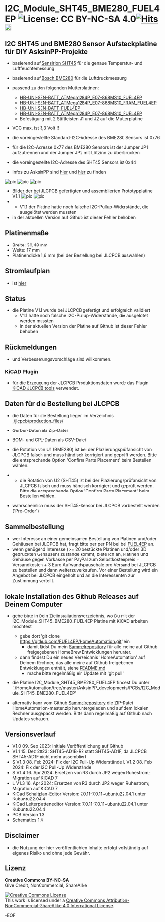 # I2C_Module_SHT45_BME280_FUEL4EP ![License: CC BY-NC-SA 4.0](https://img.shields.io/badge/License-CC%20BY--NC--SA%204.0-lightgrey.svg)[![Hits](https://hits.seeyoufarm.com/api/count/incr/badge.svg?url=https%3A%2F%2Fgithub.com%2FFUEL4EP%2FHomeAutomation%2Ftree%2Fmaster%2FAsksinPP_developments%2FPCBs%I2C_Module_SHT45_BME280_FUEL4EP&count_bg=%2379C83D&title_bg=%23555555&icon=&icon_color=%23E7E7E7&title=hits&edge_flat=false)](https://hits.seeyoufarm.com) <a href='https://ko-fi.com/FUEL4EP' target='_blank'><img height='20' style='border:0px;height:20px;' src='https://cdn.ko-fi.com/cdn/kofi1.png?v=2' border='0' alt='Buy Me a Coffee at ko-fi.com' /></a>


## I2C SHT45 und BME280 Sensor Aufsteckplatine für DIY AsksinPP-Projekte

- basierend auf [Sensirion SHT45](https://sensirion.com/media/documents/33FD6951/64D3B030/Sensirion_Datasheet_SHT4x.pdf) für die genaue Temperatur- und Luftfeuchtemessung
- basierend auf [Bosch BME280](https://www.bosch-sensortec.com/media/boschsensortec/downloads/datasheets/bst-bme280-ds002.pdf) für die Luftdruckmessung



- passend zu den folgenden Mutterplatinen:
	* [HB-UNI-SEN-BATT_ATMega1284P_E07-868MS10_FUEL4EP](https://github.com/FUEL4EP/HomeAutomation/tree/master/AsksinPP_developments/PCBs/HB-UNI-SEN-BATT_ATMega1284P_E07-868MS10_FUEL4EP)
	* [HB-UNI-SEN-BATT_ATMega1284P_E07-868MS10_FRAM_FUEL4EP](https://github.com/FUEL4EP/HomeAutomation/tree/master/AsksinPP_developments/PCBs/HB-UNI-SEN-BATT_ATMega1284P_E07-868MS10_FRAM_FUEL4EP)
	* [HB-UNI-SEN-BATT_FUEL4EP](https://github.com/FUEL4EP/HomeAutomation/tree/master/AsksinPP_developments/PCBs/HB-UNI-SEN-BATT_FUEL4EP)
	* [HB-UNI-SEN-BATT_ATMega1284P_E07-868MS10_FUEL4EP](https://github.com/FUEL4EP/HomeAutomation/tree/master/AsksinPP_developments/PCBs/HB-UNI-SEN-BATT_ATMega1284P_E07-868MS10_FUEL4EP)
	* Befestigung mit 2 Stiftleisten J1 und J2 auf die Mutterplatine
		
- VCC max. ist 3,3 Volt !!
- die voreingestellte Standard-I2C-Adresse des BME280 Sensors ist 0x76
- für die I2C-Adresse 0x77 des BME280 Sensors ist der Jumper JP1 aufzutrennen und der Jumper JP2 mit Lötzinn zu überbrücken
- die voreingestellte I2C-Adresse des SHT45 Sensors ist 0x44

- Infos zu AsksinPP sind [hier](https://asksinpp.de) und [hier](https://asksinpp.de/Grundlagen/01_hardware.html#verdrahtung) zu finden

![pic](PNGs/I2C_Module_SHT45_BME280_FUEL4EP_PCB_3D_top.png)
![pic](PNGs/I2C_Module_SHT45_BME280_FUEL4EP_PCB_KiCAD.png)
![pic](PNGs/I2C_Module_SHT45_BME280_FUEL4EP_top_silkscreen.png)

- Bilder der bei JLCPCB gefertigten und assemblierten Prototypplatine V1.1
![pic](Pictures_of_JLCPCB_prototypes/I2C_Module_SHT45_BME280_FUEL4EP_PCB_top_JLCPCB_assembled_prototype_V1.1.png)
![pic](Pictures_of_JLCPCB_prototypes/I2C_Module_SHT45_BME280_FUEL4EP_PCB_bottom_JLCPCB_assembled_prototype_V1.1.png)
- - V1.1 der Platine hatte noch falsche I2C-Pullup-Widerstände, die ausgelötet werden mussten
- in der aktuellen Version auf Github ist dieser Fehler behoben


## Platinenmaße

- Breite: 30,48 mm
- Weite: 17 mm
- Platinendicke 1,6 mm (bei der Bestellung bei JLCPCB auswählen)

## Stromlaufplan

- ist [hier](./Schematics/I2C_Module_SHT45_BME280_FUEL4EP.pdf)

## Status

- die Platine V1.1 wurde bei JLCPCB gefertigt und erfolgreich validiert
	- V1.1 hatte noch falsche I2C-Pullup-Widerstände, die ausgelötet werden mussten
	- in der aktuellen Version der Platine auf Github ist dieser Fehler behoben


## Rückmeldungen

- und Verbesserungsvorschläge sind willkommen.

### KiCAD Plugin
- für die Erzeugung der JLCPCB Produktionsdaten wurde das Plugin [KiCAD JLCPCB tools](https://github.com/bouni/kicad-jlcpcb-tools) verwendet.


## Daten für die Bestellung bei JLCPCB

- die Daten für die Bestellung liegen im Verzeichnis [./jlcpcb/production_files/](./jlcpcb/production_files/)
- Gerber-Daten als Zip-Datei
- BOM- und CPL-Daten als CSV-Datei

- die Rotation von U1 (BME280) ist bei der Plazierungsprüfansicht von JLCPCB  falsch und muss händisch korrigiert und geprüft werden. Bitte die entsprechende Option 'Confirm Parts Placement'  beim Bestellen wählen.
- - die Rotation von U2 (SHT45) ist bei der Plazierungsprüfansicht von JLCPCB  falsch und muss händisch korrigiert und geprüft werden. Bitte die entsprechende Option 'Confirm Parts Placement'  beim Bestellen wählen.
- wahrscheinlich muss der SHT45-Sensor bei JLCPCB vorbestellt werden ('Pre-Order')

## Sammelbestellung

- wer Interesse an einer gemeinsamen Bestellung von Platinen und/oder Gehäusen bei JLCPCB hat, fragt bitte per per PN bei bei [FUEL4EP](https://homematic-forum.de/forum/ucp.php?i=pm&mode=compose&u=20685) an.
- wenn genügend Interesse (>= 20 bestückte Platinen und/oder 3D gedruckten Gehäusen) zustande kommt, biete ich an, Platinen  und Gehäuse gegen Vorkasse per PayPal zum Selbstkostenpreis + Versandkosten + 3 Euro Aufwandspauschale pro Versand bei JLCPCB zu bestellen und dann weiterzuverkaufen. Vor einer Bestellung wird ein Angebot bei JLCPCB eingeholt und an die Interessenten zur Zustimmung verteilt.

## lokale Installation des Github Releases auf Deinem Computer

- gehe bitte in Dein Zielinstallationsverzeichnis, wo Du mit der I2C_Module_SHT45_BME280_FUEL4EP Platine mit KiCAD arbeiten möchtest

  - gebe dort 'git clone https://github.com/FUEL4EP/HomeAutomation.git' ein
	  + damit lädst Du mein [Sammelrepository](https://github.com/FUEL4EP/HomeAutomation) für alle meine auf Github freigegebenen HomeBrew Entwicklungen herunter.
  - dann findest Du ein neues Verzeichnis 'HomeAutomation' auf Deinem Rechner, das alle meine auf Github freigebenen Entwicklungen enthält, siehe [README.md](https://github.com/FUEL4EP/HomeAutomation/blob/master/README.md)
  	+ mache bitte regelmäßig ein Update mit 'git pull'
 -	die Platine I2C_Module_SHT45_BME280_FUEL4EP findest Du unter './HomeAutomation/tree/master/AsksinPP_developments/PCBs/I2C_Module_SHT45_BME280_FUEL4EP'
 
- alternativ kann vom Github [Sammelrepository](https://github.com/FUEL4EP/HomeAutomation) die ZIP-Datei HomeAutomation-master.zip heruntergeladen und auf dem lokalen Rechner ausgepackt werden. Bitte dann regelmäßig auf Github nach Updates schauen.


## Versionsverlauf

-   V1.0 09. Sep 2023: Initiale Veröffentlichung auf Github
-   V1.1 15. Dez 2023: SHT45-AD1B-R2 statt SHT45-AD1F, da JLCPCB SHT45-AD1F
nicht mehr assembliert
- 	S V1.3 08. Feb 2024: Fix der I2C Pull-Up Widerstände
	L V1.2 08. Feb 2024: Fix der I2C Pull-Up Widerstände
-	S V1.4 16. Apr 2024: Ersetzen von R3 durch JP2 wegen Ruhestrom; Migration auf KiCAD 7
-	L V1.3 16. Apr 2024: Ersetzen von R3 durch JP2 wegen Ruhestrom; Migration auf KiCAD 7
- KiCad Schaltplan-Editor Version: 7.0.11-7.0.11~ubuntu22.04.1 unter Kubuntu22.04.4
- KiCad Leiterplatteneditor Version: 7.0.11-7.0.11~ubuntu22.04.1 unter Kubuntu22.04.4
- PCB Version 1.3
- Schematics  1.4

## Disclaimer

-   die Nutzung der hier veröffentlichten Inhalte erfolgt vollständig auf eigenes Risiko und ohne jede Gewähr.


## Lizenz 

**Creative Commons BY-NC-SA**<br>
Give Credit, NonCommercial, ShareAlike

<a rel="license" href="http://creativecommons.org/licenses/by-nc-sa/4.0/"><img alt="Creative Commons License" style="border-width:0" src="https://i.creativecommons.org/l/by-nc-sa/4.0/88x31.png" /></a><br />This work is licensed under a <a rel="license" href="http://creativecommons.org/licenses/by-nc-sa/4.0/">Creative Commons Attribution-NonCommercial-ShareAlike 4.0 International License</a>.


-EOF
	

